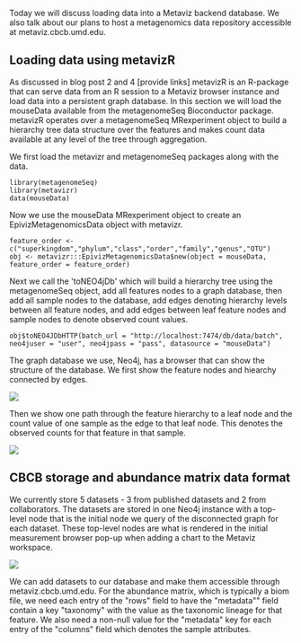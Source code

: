 Today we will discuss loading data into a Metaviz backend database. We
also talk about our plans to host a metagenomics data repository
accessible at metaviz.cbcb.umd.edu.

Loading data using metavizR
---------------------------

As discussed in blog post 2 and 4 \[provide links\] metavizR is an
R-package that can serve data from an R session to a Metaviz browser
instance and load data into a persistent graph database. In this section
we will load the mouseData available from the metagenomeSeq Bioconductor
package. metavizR operates over a metagenomeSeq MRexperiment object to
build a hierarchy tree data structure over the features and makes count
data available at any level of the tree through aggregation.

We first load the metavizr and metagenomeSeq packages along with the
data.

    library(metagenomeSeq)
    library(metavizr)
    data(mouseData)

Now we use the mouseData MRexperiment object to create an
EpivizMetagenomicsData object with metavizr.

    feature_order <- c("superkingdom","phylum","class","order","family","genus","OTU")
    obj <- metavizr:::EpivizMetagenomicsData$new(object = mouseData, feature_order = feature_order)

Next we call the 'toNEO4jDb' which will build a hierarchy tree using the
metagenomeSeq object, add all features nodes to a graph database, then
add all sample nodes to the database, add edges denoting hierarchy
levels between all feature nodes, and add edges between leaf feature
nodes and sample nodes to denote observed count values.

    obj$toNEO4JDbHTTP(batch_url = "http://localhost:7474/db/data/batch", neo4juser = "user", neo4jpass = "pass", datasource = "mouseData")

The graph database we use, Neo4j, has a browser that can show the
structure of the database. We first show the feature nodes and hiearchy
connected by edges.

![](/images/metaviz/FeatureHierarchy.png)

Then we show one path through the feature hierarchy to a leaf node and
the count value of one sample as the edge to that leaf node. This
denotes the observed counts for that feature in that sample.

![](/images/metaviz/SampleCounts.png)

CBCB storage and abundance matrix data format
---------------------------------------------

We currently store 5 datasets - 3 from published datasets and 2 from
collaborators. The datasets are stored in one Neo4j instance with a
top-level node that is the initial node we query of the disconnected
graph for each dataset. These top-level nodes are what is rendered in
the initial measurement browser pop-up when adding a chart to the
Metaviz workspace.

![](/images/metaviz/MetavizDatasets.png)

We can add datasets to our database and make them accessible through
metaviz.cbcb.umd.edu. For the abundance matrix, which is typically a
biom file, we need each entry of the "rows" field to have the
"metadata"" field contain a key "taxonomy" with the value as the
taxonomic lineage for that feature. We also need a non-null value for
the "metadata" key for each entry of the "columns" field which denotes
the sample attributes.
